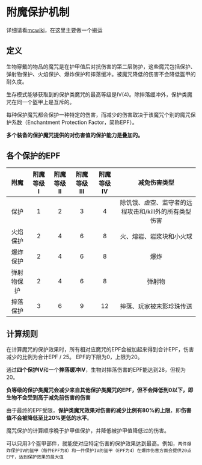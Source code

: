 # 附魔保护机制
详细请看[mcwiki](https://zh.minecraft.wiki/w/%E7%9B%94%E7%94%B2%E6%9C%BA%E5%88%B6#%E4%BF%9D%E6%8A%A4%E9%AD%94%E5%92%92%E6%9C%BA%E5%88%B6)，在这里主要做一个搬运

## 定义
生物穿戴的物品的魔咒是在护甲值后对抗伤害的第二层防护，这些魔咒包括保护、弹射物保护、火焰保护、爆炸保护和摔落缓冲。被魔咒降低的伤害不会降低盔甲的耐久度。

生存模式能够获取到的保护类魔咒的最高等级是IV(4)。除摔落缓冲外，保护类魔咒在同一个盔甲上是互斥的。

每种保护魔咒都会保护一种特定的伤害，而减少的伤害取决于该魔咒个别的魔咒保护系数（Enchantment Protection Factor，简称EPF）。

**多个装备的保护魔咒提供的对伤害值的保护能力是叠加的。**

## 各个保护的EPF
|    附魔    | 附魔等级 I | 附魔等级 II | 附魔等级 III | 附魔等级 IV |                     减免伤害类型                      |
| :--------: | :--------: | :---------: | :----------: | :---------: | :---------------------------------------------------: |
|    保护    |     1      |      2      |      3       |      4      | 除饥饿、虚空、监守者的远程攻击和/kill外的所有类型伤害 |
|  火焰保护  |     2      |      4      |      6       |      8      |               火、熔岩、岩浆块和小火球                |
|  爆炸保护  |     2      |      4      |      6       |      8      |                         爆炸                          |
| 弹射物保护 |     2      |      4      |      6       |      8      |                        弹射物                         |
|  摔落保护  |     3      |      6      |      9       |     12      |               摔落、玩家被末影珍珠传送                |

## 计算规则
在计算魔咒的保护效果时，所有相对应魔咒的EPF会被加起来得到合计EPF，伤害减少的比例为合计EPF / 25。 EPF的下限为0，上限为20。

通过**四个保护IV**和一个**摔落缓冲IV**，生物对摔落伤害的EPF能达到28，但视为20。

**负等级的保护类魔咒会减少来自其他保护类魔咒的EPF，但不会降低到0以下，即生物不会受到高于减免前伤害的伤害**

由于最终的EPF受限，**保护类魔咒效果对伤害的减少比例有80%的上限**，即**伤害值不会被降低至比20%更低的水平**。

魔咒保护的计算顺序晚于护甲值保护，并降低被护甲值降低过的伤害。

可以只用3个盔甲部件，就能使对应特定伤害的保护效果达到最高。例如，`两件爆炸保护IV的盔甲（每件EPF为8）和一件保护IV的盔甲（EPF为4）在爆炸伤害方面会提供20点EPF，达到保护效果的最大值`